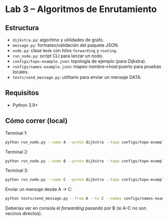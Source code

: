 
# Lab 3 – Algoritmos de Enrutamiento

## Estructura
- `dijkstra.py`: algoritmo y utilidades de grafo.
- `message.py`: formateo/validación del paquete JSON.
- `node.py`: clase `Node` con hilos `forwarding` y `routing`.
- `run_node.py`: script CLI para lanzar un nodo.
- `configs/topo-example.json`: topología de ejemplo (para Dijkstra).
- `configs/names-example.json`: mapeo nombre→host:puerto para pruebas locales.
- `tests/send_message.py`: utilitario para enviar un mensaje DATA.

## Requisitos
- Python 3.9+

## Cómo correr (local)
Terminal 1:
```bash
python run_node.py --name A --proto dijkstra --topo configs/topo-example.json --names configs/names-example.json
```

Terminal 2:
```bash
python run_node.py --name B --proto dijkstra --topo configs/topo-example.json --names configs/names-example.json
```

Terminal 3:
```bash
python run_node.py --name C --proto dijkstra --topo configs/topo-example.json --names configs/names-example.json
```

Enviar un mensaje desde A → C:
```bash
python tests/send_message.py --from A --to C --names configs/names-example.json
```

Deberías ver en consola el *forwarding* pasando por B (si A–C no son vecinos directos).

